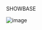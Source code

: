 SHOWBASE

![image](https://user-images.githubusercontent.com/30584808/149609467-6831803d-6f84-4969-b4dd-f23be8d315d7.png)

